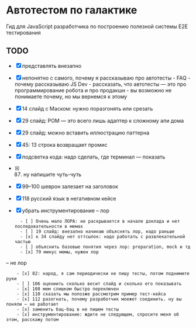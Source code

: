 # Автотестом по галактике

Гид для JavaScript разработчика по построению полезной системы E2E тестирования

## TODO

- [x] представлять внезапно
- [x] непонятно с самого, почему я рассказываю про автотесты
        - FAQ
        - почему рассказываю JS Dev
        - рассказать, что автотесты — это про программирование робота и про продакшн
        - вы возможно не понимаете почему, но мы вернемся к этому
- [x] 14 слайд с Маском: нужно поразгонять или срезать
- [x] 29 слайд: POM — это всего лишь адаптер к сложному апи дома
- [x] 29 слайд: можно вставить иллюстрацию паттерна
- [x] 45: 13 строка возвращает промис
- [x] подсветка кода: надо сделать, где терминал — показать
- [x] 87. ну напишите чуть-чуть
- [x] 99–100 шеврон залезает на заголовок
- [x] 118 русский язык в негативном кейсе
- [x] убрать инструментирование
– лор

        - [ ] Очень мало ЛОРА: не раскрывается в начале доклада и нет последовательности в мемах
        - [ ] 19 слайд: внезапно начинаю объяснять лор, надо раньше
        - [x] к 34 слайду нет оттсылок: надо работать с развлекательной частью
        - [ ] объяснить базовые понятия через лор: preparation, mock и тд
        - [x] 79 минус мемы, нужен лор

– не лор

        - [x] 82: народ, я сам периодически не пишу тесты, потом поднимите руки
        - [ ] 106 оцениить сколько весит слайд и сколько его показывать
        - [x] 108 мем слишком быстро переключен
        - [x] 110 сказать мы попозже рассмотрим пример тест-кейса
        - [x] 112 разогнать, почему разработчик моежет соединить. ну вы поняли — не работает
        - [x] заменить бац-бац в не пишем тесты
        - [x] инструментирование: ждите не следующем, спросите меня об этом, расскажу потом
